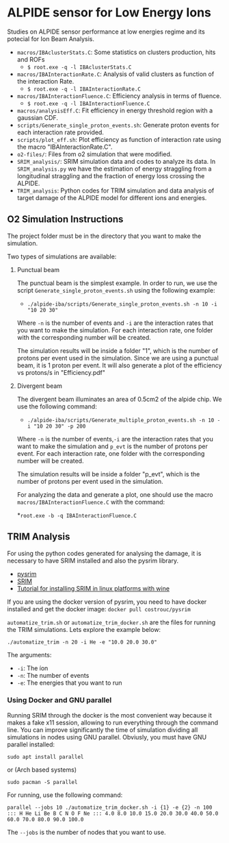 # ALPIDE sensor for Low Energy Ions 

Studies on ALPIDE sensor performance at low energies regime and its potecial for Ion Beam Analysis.

* `macros/IBAclusterStats.C`: Some statistics on clusters production, hits and ROFs
  * `$ root.exe -q -l IBAclusterStats.C`
* `macros/IBAInteractionRate.C`: Analysis of valid clusters as function of the interaction Rate.
  * `$ root.exe -q -l IBAInteractionRate.C`
* `macros/IBAInteractionFluence.C`:  Efficiency analysis in terms of fluence.
  * `$ root.exe -q -l IBAInteractionFluence.C`
* `macros/analysisEff.C`: Fit efficiency in energy threshold region with a gaussian CDF.
* `scripts/Generate_single_proton_events.sh`: Generate proton events for each interaction rate provided.
* `scripts/plot_eff.sh`: Plot efficiency as function of interaction rate using the macro "IBAInteractionRate.C".
* `o2-files/`: Files from o2 simulation that were modified. 
* `SRIM_analysis/`: SRIM simulation data and codes to analyze its data. In `SRIM_analysis.py` we have the estimation of energy straggling from a longitudinal straggling and the fraction of energy loss crossing the ALPIDE.
* `TRIM_analysis`: Python codes for TRIM simulation and data analysis of target damage of the ALPIDE model for different ions and energies.

## O2 Simulation Instructions

The project folder must be in the directory that you want to make the simulation.

Two types of simulations are available:

1. Punctual beam

    The punctual beam is the simplest example. In order to run, we use the script `Generate_single_proton_events.sh` using the following example:
    * `./alpide-iba/scripts/Generate_single_proton_events.sh -n 10 -i "10 20 30"`

    Where `-n` is the number of events and `-i` are the interaction rates that you want to make the simulation. For each interaction rate, one folder with the corresponding number will be created. 

    The simulation results will be inside a folder "1", which is the number of protons per event used in the simulation. Since we are using a punctual beam, it is 1 proton per event. It will also generate a plot of the efficiency vs protons/s in "Efficiency.pdf"
  

2. Divergent beam 

    The divergent beam illuminates an area of 0.5cm2 of the alpide chip. We use the following command:
    * `./alpide-iba/scripts/Generate_multiple_proton_events.sh -n 10 -i "10 20 30" -p 200`
    
    Where `-n` is the number of events,`-i` are the interaction rates that you want to make the simulation and `p_evt` is the number of protons per event. For each interaction rate, one folder with the corresponding number will be created. 

    The simulation results will be inside a folder "p_evt", which is the number of protons per event used in the simulation. 

    For analyzing the data and generate a plot, one should use the macro `macros/IBAInteractionFluence.C` with the command:

    *`root.exe -b -q IBAInteractionFluence.C`

## TRIM Analysis

For using the python codes generated for analysing the damage, it is necessary to have SRIM installed and also the pysrim library.
* [pysrim](https://pypi.org/project/pysrim/)
* [SRIM](http://srim.org/)
* [Tutorial for installing SRIM in linux platforms with wine](https://www.researchgate.net/publication/324329665_Installing_SRIM_2013_on_linuxmint_mate)

If you are using the docker version of pysrim, you need to have docker installed and get the docker image:
`docker pull costrouc/pysrim`

`automatize_trim.sh` or `automatize_trim_docker.sh` are the files for running the TRIM simulations. Lets explore the example below:

`./automatize_trim -n 20 -i He -e "10.0 20.0 30.0"`

The arguments:
* `-i`: The íon
* `-n`: The number of events
* `-e`: The energies that you want to run

### Using Docker and GNU parallel

Running SRIM through the docker is the most convenient way because it makes a fake x11 session, allowing to run everything through the command line. You can improve significantly the time of simulation dividing all simulations in nodes using GNU parallel. Obviusly, you must have GNU parallel installed:

`sudo apt install parallel`

or (Arch based systems)

`sudo pacman -S parallel`

For running, use the following command:

`parallel --jobs 10 ./automatize_trim_docker.sh -i {1} -e {2} -n 100 ::: H He Li Be B C N O F Ne ::: 4.0 8.0 10.0 15.0 20.0 30.0 40.0 50.0 60.0 70.0 80.0 90.0 100.0`

The `--jobs` is the number of nodes that you want to use.
